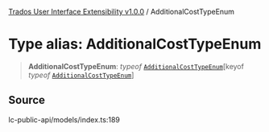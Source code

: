[Trados User Interface Extensibility v1.0.0](../wiki/globals) / AdditionalCostTypeEnum

# Type alias: AdditionalCostTypeEnum

> **AdditionalCostTypeEnum**: *typeof* [`AdditionalCostTypeEnum`](../wiki/Variable.AdditionalCostTypeEnum)\[keyof *typeof* [`AdditionalCostTypeEnum`](../wiki/Variable.AdditionalCostTypeEnum)\]

## Source

lc-public-api/models/index.ts:189
